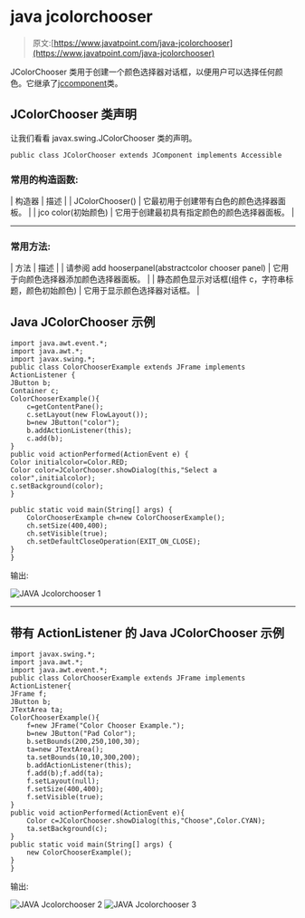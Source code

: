 # java jcolorchooser

> 原文:[https://www.javatpoint.com/java-jcolorchooser](https://www.javatpoint.com/java-jcolorchooser)

JColorChooser 类用于创建一个颜色选择器对话框，以便用户可以选择任何颜色。它继承了[jccomponent](java-jcomponent)类。

## JColorChooser 类声明

让我们看看 javax.swing.JColorChooser 类的声明。

```
public class JColorChooser extends JComponent implements Accessible

```

### 常用的构造函数:

| 构造器 | 描述 |
| JColorChooser() | 它最初用于创建带有白色的颜色选择器面板。 |
| jco color(初始颜色) | 它用于创建最初具有指定颜色的颜色选择器面板。 |

* * *

### 常用方法:

| 方法 | 描述 |
| 请参阅 add hooserpanel(abstractcolor chooser panel) | 它用于向颜色选择器添加颜色选择器面板。 |
| 静态颜色显示对话框(组件 c，字符串标题，颜色初始颜色) | 它用于显示颜色选择器对话框。 |

## Java JColorChooser 示例

```
import java.awt.event.*;  
import java.awt.*;  
import javax.swing.*;   
public class ColorChooserExample extends JFrame implements ActionListener {  
JButton b;  
Container c;  
ColorChooserExample(){  
    c=getContentPane();  
    c.setLayout(new FlowLayout());       
    b=new JButton("color");  
    b.addActionListener(this);       
    c.add(b);  
}  
public void actionPerformed(ActionEvent e) {  
Color initialcolor=Color.RED;  
Color color=JColorChooser.showDialog(this,"Select a color",initialcolor);  
c.setBackground(color);  
}  

public static void main(String[] args) {  
    ColorChooserExample ch=new ColorChooserExample();  
    ch.setSize(400,400);  
    ch.setVisible(true);  
    ch.setDefaultCloseOperation(EXIT_ON_CLOSE);  
}  
}  

```

输出:

![JAVA Jcolorchooser 1](../Images/6e13d50c788e172925103a4ddf138871.png)

* * *

## 带有 ActionListener 的 Java JColorChooser 示例

```
import javax.swing.*;
import java.awt.*;
import java.awt.event.*;
public class ColorChooserExample extends JFrame implements ActionListener{
JFrame f;
JButton b;
JTextArea ta;
ColorChooserExample(){
	f=new JFrame("Color Chooser Example.");
	b=new JButton("Pad Color");
	b.setBounds(200,250,100,30);
	ta=new JTextArea();
	ta.setBounds(10,10,300,200);
	b.addActionListener(this);
	f.add(b);f.add(ta);
	f.setLayout(null);
	f.setSize(400,400);
	f.setVisible(true);
}
public void actionPerformed(ActionEvent e){
	Color c=JColorChooser.showDialog(this,"Choose",Color.CYAN);
	ta.setBackground(c);
}
public static void main(String[] args) {
	new ColorChooserExample();
}
}	

```

输出:

![JAVA Jcolorchooser 2](../Images/b8f9f03d5b8de58003d8daaf12f68706.png) ![JAVA Jcolorchooser 3](../Images/e0602c276f160c4028e3838ebefb367c.png)